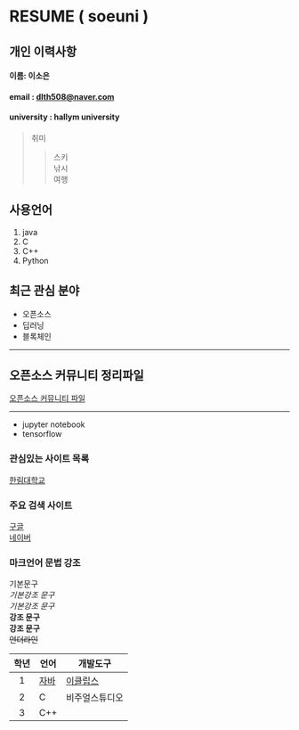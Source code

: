 # RESUME ( soeuni )

## 개인 이력사항 

#### 이름: 이소은
#### email : dlth508@naver.com
#### university : hallym university

> 취미  
>> 스키  
>> 낚시  
>> 여행  

## 사용언어
1. java
2. C
3. C++
4. Python

## 최근 관심 분야
* 오픈소스
* 딥러닝
* 블록체인
--------
## 오픈소스 커뮤니티 정리파일

[오픈소스 커뮤니티 파일](openSourceCommunity.md)

-------------
* jupyter notebook
* tensorflow
### 관심있는 사이트 목록
[한림대학교][hallym]

### 주요 검색 사이트
[구글][google]  
[네이버][naver]

### 마크언어 문법 강조

기본문구  
*기본강조 문구*  
_기본강조 문구_  
**강조 문구**  
__강조 문구__  
~~언더라인~~  


|학년|언어|개발도구|
|:---:|---|---|
|1|[자바](http://www.oracle.com)|[이클립스][eclipse]|
|2|C|비주얼스튜디오|
|3|C++||

[eclipse]: http://www.eclipse.org
[google]: http://www.google.com
[naver]: http://www.naver.com
[hallym]: http://www.hallym.ac.kr
